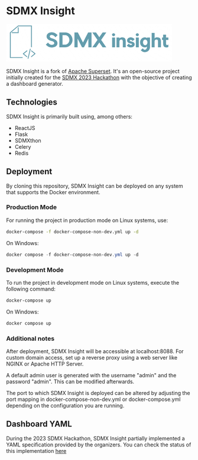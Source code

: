 # SDMX Insight

![SDMX Insight Logo](superset-frontend/src/assets/images/logo.png)

SDMX Insight is a fork of [Apache Superset](https://github.com/apache/superset). It's an open-source project initially created for the [SDMX 2023 Hackathon](https://www.sdmx2023.org/hackathon) with the objective of creating a dashboard generator.

## Technologies

SDMX Insight is primarily built using, among others:
  - ReactJS
  - Flask
  - SDMXthon
  - Celery
  - Redis

## Deployment

By cloning this repository, SDMX Insight can be deployed on any system that supports the Docker  environment.



### Production Mode

For running the project in production mode on Linux systems, use:

```bash
docker-compose -f docker-compose-non-dev.yml up -d
```

On Windows:

```powershell
docker compose -f docker-compose-non-dev.yml up -d
```

### Development Mode
To run the project in development mode on Linux systems, execute the following command:

```bash
docker-compose up
```
On Windows:

```powershell
docker compose up
```

### Additional notes

After deployment, SDMX Insight will be accessible at localhost:8088. For custom domain access, set up a reverse proxy using a web server like NGINX or Apache HTTP Server.

A default admin user is generated with the username "admin" and the password "admin". This can be modified afterwards.

The port to which SDMX Insight is deployed can be altered by adjusting the port mapping in docker-compose-non-dev.yml or docker-compose.yml depending on the configuration you are running.

## Dashboard YAML

During the 2023 SDMX Hackathon, SDMX Insight partially implemented a YAML specification provided by the organizers. You can check the status of this implementation [here](specification_status.md)